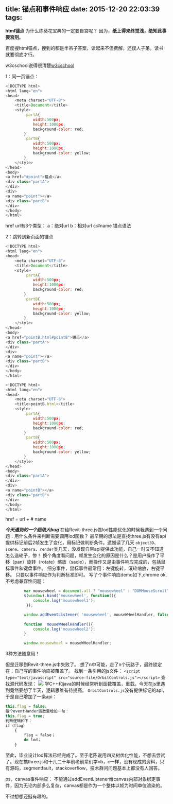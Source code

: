 title: 锚点和事件响应
date: 2015-12-20 22:03:39
tags:
---
**html锚点**
为什么练葵花宝典的一定要自宫呢？
因为，**纸上得来终觉浅，绝知此事要宫刑**。

百度搜html锚点，搜到的都是半吊子答案，读起来不但费解，还误人子弟。读书就要彻底才行。

w3cschool说得很清楚[w3cschool](http://www.w3school.com.cn/tags/tag_a.asp)

1：同一页锚点：
```js
<!DOCTYPE html>
<html lang="en">
<head>
	<meta charset="UTF-8">
	<title>Document</title>
	<style>
		.partA{
			width:500px;
			height:1000px;
			background-color: red;
		}
		.partB{
			width:500px;
			height:1000px;
			background-color: yellow;
		}
	</style>
</head>
<body>
<a href="#point">锚点</a> 
<div class="partA"> 
</div> 
<div>
<a name="point"></a>
<div class="partB">
</div> 
</body>
</html>
```
href url有3个类型：
a：绝对url
b：相对url
c:#name 锚点语法

2：跳转到新页面的锚点
```js
<!DOCTYPE html>
<html lang="en">
<head>
	<meta charset="UTF-8">
	<title>Document</title>
	<style>
		.partA{
			width:500px;
			height:1000px;
			background-color: red;
		}
		.partB{
			width:500px;
			height:1000px;
			background-color: yellow;
		}
	</style>
</head>
<body>
<a href="pointB.html#pointB">锚点</a> 
<div class="partA"> 
</div> 
<div>
<a name="point"></a>
<div class="partB">
</div> 
</body>
</html>

<!DOCTYPE html>
<html lang="en">
<head>
	<meta charset="UTF-8">
	<title>pointB.html</title>
	<style>
		.partA{
			width:500px;
			height:1000px;
			background-color: red;
		}
		.partB{
			width:500px;
			height:1000px;
			background-color: yellow;
		}
	</style>
</head>
<body>
<div class="partA"> 
</div> 
<div>
<a name="pointB"></a>
<div class="partB">
</div> 
</body>
</html>
```
href = url + # name

***今天遇到的一个超级大bug***
在给Revit-three.js做lod性能优化的时候我遇到一个问题：用什么条件来判断需要调用lod函数？
最早期的想法是查找three.js有没有api提供标记前后2帧发生了变化，用标记做判断条件。遗憾读了几天
`object3D`、`scene`、`camera`、`render`类几天，没发现自带api提供此功能，自己一时又不知道怎么造轮子，惨！
换个角度看问题，帧发生变化的原因是什么？是用户操作了平移（pan）旋转（rotate）缩放（sacle），而操作又是由事件响应完成的，包括鼠标事件和键盘事件。
细分事件，鼠标事件最常用：左键旋转，滚轮缩放，右键平移。
只要以事件响应作为判断标准即可。
写了个事件响应demo如下,chrome ok,不考虑兼容性问题：
```js
        var mousewheel = document.all ? "mousewheel" : "DOMMouseScroll"; 
        $(window).bind('mousewheel', function(){
        	console.log('mousewheel1');
         });

        window.addEventListener( 'mousewheel', mouseWHeelHandler, false);
        
        function  mouseWHeelHandler(){
        	console.log('mousewheel2');
        }

        window.mousewheel = mouseWHeelHandler;
```
3种方法随意用！

但是迁移到Revit-three.js中失败了。
想了n中可能，走了n个玩路子，最终锁定在：自己写的事件响应被覆盖了。
找到一条引用的js文件：
`<script type="text/javascript" src="source-file/OrbitControls.js"></script>`
查找源代码发现：
![](http://7xne0t.com1.z0.glb.clouddn.com/20151220214854.jpg)
学C++和java的时候经常听到函数覆盖，重载。今天在js里遇到竟然要想了半天，逻辑思维有待提高。
`OrbitControls.js`没有提供标记的api，于是自己增加了一条api：
```js
this.flag = false;
每个eventHander函数里增加一句：
this.flag = true;
判断逻辑如下：
if（flag）
    {
        flag = false；
        do lod；
    }

```
至此，毕业设计lod算法已经完成了。至于老陈说用四叉树优化性能，不想去尝试了。现在搞three.js和十几二十年前老前辈们学vb，c一样，没有现成的资料，只有源码，segmentfault，stackoverflow，技术群问问题基本上都没有人回答。

ps，canvas事件响应：
不能通过addEventListener给canvas内部对象绑定事件，因为无论内部多么复杂，canvas都是作为一个整体以帧为时间单位渲染的。

不过想想还挺有趣的。